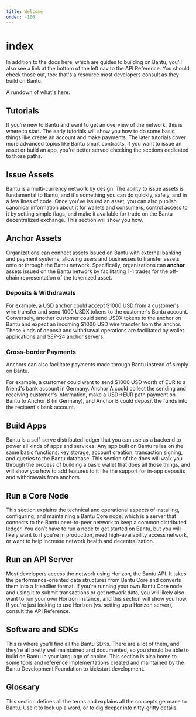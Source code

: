 ```yaml
---
title: Welcome
order: -100
---
```


# index



In addition to the docs here, which are guides to building on Bantu, you'll also see a link at the bottom of the left nav to the API Reference. You should check those out, too: that's a resource most developers consult as they build on Bantu.

A rundown of what's here:

## Tutorials

If you’re new to Bantu and want to get an overview of the network, this is where to start. The early tutorials will show you how to do some basic things like create an account and make payments. The later tutorials cover more advanced topics like Bantu smart contracts. If you want to issue an asset or build an app, you're better served checking the sections dedicated to those paths.

## Issue Assets

Bantu is a multi-currency network by design. The ability to issue assets is fundamental to Bantu, and it's something you can do quickly, safely, and in a few lines of code. Once you've issued an asset, you can also publish canonical information about it for wallets and consumers, control access to it by setting simple flags, and make it available for trade on the Bantu decentralized exchange. This section will show you how.

## Anchor Assets

Organizations can connect assets issued on Bantu with external banking and payment systems, allowing users and businesses to transfer assets onto or through the Bantu network. Specifically, organizations can **anchor** assets issued on the Bantu network by facilitating 1-1 trades for the off-chain representation of the tokenized asset.

### Deposits & Withdrawals

For example, a USD anchor could accept $1000 USD from a customer's wire transfer and send 1000 USDX tokens to the customer's Bantu account. Conversely, another customer could send USDX tokens to the anchor on Bantu and expect an incoming $1000 USD wire transfer from the anchor. These kinds of deposit and withdrawal operations are facilitated by wallet applications and SEP-24 anchor servers.

### Cross-border Payments

Anchors can also facilitate payments made through Bantu instead of simply on Bantu.

For example, a customer could want to send $1000 USD worth of EUR to a friend's bank account in Germany. Anchor A could collect the sending and receiving customer's information, make a USD-&gt;EUR path payment on Bantu to Anchor B \(in Germany\), and Anchor B could deposit the funds into the recipent's bank account.

## Build Apps

Bantu is a self-serve distributed ledger that you can use as a backend to power all kinds of apps and services. Any app built on Bantu relies on the same basic functions: key storage, account creation, transaction signing, and queries to the Bantu database. This section of the docs will walk you through the process of building a basic wallet that does all those things, and will show you how to add features to it like the support for in-app deposits and withdrawals from anchors.

## Run a Core Node

This section explains the technical and operational aspects of installing, configuring, and maintaining a Bantu Core node, which is a server that connects to the Bantu peer-to-peer network to keep a common distributed ledger. You don’t have to run a node to get started on Bantu, but you will likely want to if you're in production, need high-availability access network, or want to help increase network health and decentralization.

## Run an API Server

Most developers access the network using Horizon, the Bantu API. It takes the performance-oriented data structures from Bantu Core and converts them into a friendlier format. If you're running your own Bantu Core node and using it to submit transactions or get network data, you will likely also want to run your own Horizon instance, and this section will show you how. If you're just looking to use Horizon \(vs. setting up a Horizon server\), consult the API Reference.

## Software and SDKs

This is where you'll find all the Bantu SDKs. There are a lot of them, and they're all pretty well maintained and documented, so you should be able to build on Bantu in your language of choice. This section is also home to some tools and reference implementations created and maintained by the Bantu Development Foundation to kickstart development.

## Glossary

This section defines all the terms and explains all the concepts germane to Bantu. Use it to look up a word, or to dig deeper into nitty-gritty details.

